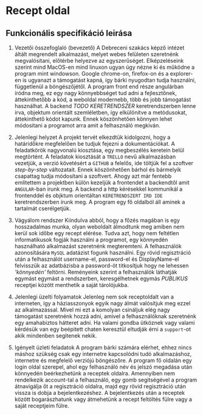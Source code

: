 # Recept oldal

Funkcionális specifikáció leirása
---
1. Vezetői összefoglaló (bevezető)
	A Debreceni szakács képző intézet áltált megrendelt alkalmazást,
    melyet webes felületen szeretnénk megvalósítani, előtérbe helyezve az
    egyszerűséget. Elképzeléseink szerint mind MacOS-en mind linuxon ugyan úgy nézne ki és működne a program mint windowson.
    Google chrome-on, firefox-on és a explorer-en is ugyanazt a
    támogatást kapná, így bárki nyugodtan tudja használni, függetlenül a
    böngészőjétől.
    A program front end része angulárban íródna meg, ez egy nagy
    könnyebbséget tud adni a fejlesztőnek, áttekinthetőbb a kód, a
    weboldal modernebb, több és jobb támogatást használhat.
    A backend *TODO KERETRENDSZER* keretrendszerben lenne írva, objektum orientált szemléletben, így elkülönitve a metódusokat, áttekinthető
    kódot kapunk. Ennek köszönhetően könnyen lehet módositani a programot
    arra amit a felhasználó megkiván.

2. Jelenlegi helyzet
    A projekt tervét elkezdtük kidolgozni, hogy a határidőkre megfelelően
    be tudjuk fejezni a dokumentációkat. A feladatkörök nagyvonalú
    kiosztása, egy megbeszélés keretein belül megtörtént.
    A feladatok kiosztását a `TRELLO` nevű alkalmazásban vezetjük, a
    verzió követésért a `GITHUB` a felelős, ide töltjük fel a szoftver
    _step-by-step_ változatait. Ennek köszönhetően bárhol és bármelyik
    csapattag tudja módosítani a szoftvert.
    Ahogy azt már fentebb említettem a projektben külön kezeljük a
    frontendet a backendtől amit `ANGULAR`-ban irunk meg.
    A backend a http kérésekkel kommunikál a frontenddel és objktum
    orientáltan `KERETRENDSZERT IRD IDE` keretrendszerben írunk meg.
    A program egy fő oldalból áll aminek a tartalmát cserélgetjük.

3. Vágyálom rendszer
    Kiindulva abból, hogy a főzés magában is egy hosszadalmas munka,
    olyan weboldalt álmodtunk meg amiben nem kerül sok időbe egy recept
    elérése.
    Tudva azt, hogy nem feltétlen informatikusok fogják használni a
    programot, egy könnyedén használható alkalmazást szeretnénk
    megteremteni.
    A felhasználók azonosítására `MySQL` adatázist fogunk használni. Egy
    rövid regisztráció után a felhasználót username-el, password-el és
    DisplayName-el felvisszük az adatbázisba a password-öt titkosítjuk
    hogy ne lehessen _'könnyedén'_ feltörni.
    Reményeink szerint a felhasználók láthatják egymást egymást a
    rendszerben, keresgélhetnek egymás *PUBLIKUS* receptjei között
    menthetik a saját tárolójukba.




4. Jelenlegi üzelti folyamatok
    Jelenleg nem sok receptoldalt van a interneten, így a háziasszonyok
    egyik nagy álmát valósítjuk meg ezzel az alkalmazással.
    Mivel mi ezt a komolyan csináljuk elég nagy támogatást szeretnénk
    hozzá adni, amivel a felhasználóknak szeretnénk egy amahabiztos
    hátteret adni. Ha valami gondba ütköznek vagy valami kérdésük van egy
    beépitett chaten keresztül eltudják érni a `support`-ot akik
    mindenben segitenek nekik.



5. Igényelt üzleti feladatok 
    A program bárki számára elérhet, ehhez nincs máshoz szükség csak egy
    internetre kapcsolódni tudó alkalmazáshoz, internetre és megfelelő
    verziójú böngészőre.
    A program fő oldalán egy login oldal szerepel, ahol egy felhasználó
    név és jelszó megadása után könnyedén beérkezhetünk a receptek oldalra.
    Amennyiben nem rendelkezik account-tal a felhasználó, egy gomb
    segitségével a program átnavigálja őt a regisztráció oldalra, majd
    egy rövid regisztráció után vissza is dobja a bejelentkezéshez.
    A bejelentkezés után a receptek között bogarászhatunk vagy átmehetünk a recept feltöltés fülre vagy a saját receptjeim fülre.
